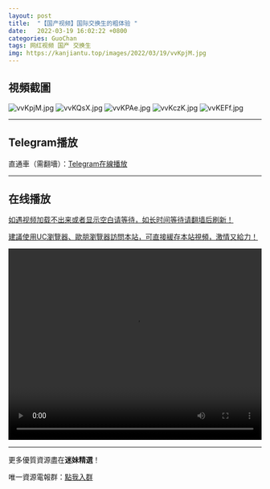 ```yaml
---
layout: post
title:  "【国产视频】国际交换生的粗体验 "
date:   2022-03-19 16:02:22 +0800
categories: GuoChan
tags: 网红视频 国产 交换生
img: https://kanjiantu.top/images/2022/03/19/vvKpjM.jpg
---
```



## 視頻截圖

![vvKpjM.jpg](https://kanjiantu.top/images/2022/03/19/vvKpjM.jpg)
![vvKQsX.jpg](https://kanjiantu.top/images/2022/03/19/vvKQsX.jpg)
![vvKPAe.jpg](https://kanjiantu.top/images/2022/03/19/vvKPAe.jpg)
![vvKczK.jpg](https://kanjiantu.top/images/2022/03/19/vvKczK.jpg)
![vvKEFf.jpg](https://kanjiantu.top/images/2022/03/19/vvKEFf.jpg)

* * *
## Telegram播放

直通車（需翻墻）：[Telegram在線播放](https://t.me/mimeijingxuan/214)

* * *
## 在线播放
<u>如遇视频加载不出来或者显示空白请等待，如长时间等待请翻墙后刷新！</u>

<u>建議使用UC瀏覽器、歐朋瀏覽器訪問本站，可直接緩存本站視頻，激情又給力！</u>
<center><video src="https://cdn.publer.io/uploads/tmp/1648500952-25086-0073-2025/69ec2e9a1e7abf744f119f74616898f3.mp4" width="100%" height="380px" controls="controls"></video></center>


* * *
更多優質資源盡在**迷妹精選**！

唯一資源電報群：[點我入群](https://t.me/mimeijingxuan)


